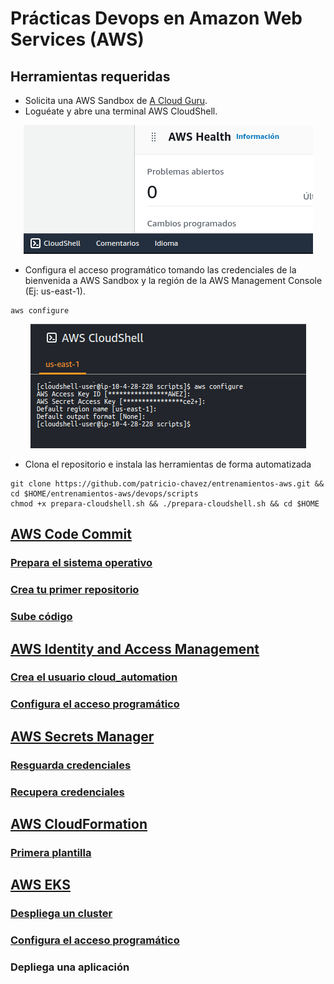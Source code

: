 # Prácticas Devops en Amazon Web Services (AWS)

## Herramientas requeridas
- Solicita una AWS Sandbox de [A Cloud Guru](https://learn.acloud.guru/cloud-playground/cloud-sandboxes).
- Loguéate y abre una terminal AWS CloudShell.

<div align="center">
  <img src="imagenes/iniciar-cloudshell.png" alt="AWS CloudShell">
</div>

- Configura el acceso programático tomando las credenciales de la bienvenida a AWS Sandbox y la región de la AWS Management Console (Ej: us-east-1).
```shell
aws configure
```

<div align="center">
  <img src="imagenes/aws-configure.png" alt="AWS CLI">
</div>

- Clona el repositorio e instala las herramientas de forma automatizada
```shell
git clone https://github.com/patricio-chavez/entrenamientos-aws.git && cd $HOME/entrenamientos-aws/devops/scripts
chmod +x prepara-cloudshell.sh && ./prepara-cloudshell.sh && cd $HOME

```

## [AWS Code Commit](codecommit.md)
### [Prepara el sistema operativo](codecommit.md#Prepara-el-sistema-operativo)
### [Crea tu primer repositorio](codecommit.md#Crea-tu-primer-repositorio)
### [Sube código](codecommit.md#Sube-código)

## [AWS Identity and Access Management](iam.md)
### [Crea el usuario cloud_automation](iam.md#Crea-el-usuario-cloud_automation)
### [Configura el acceso programático](iam.md#Configura-el-acceso-programático)

## [AWS Secrets Manager](secretsmanager.md)
### [Resguarda credenciales](secretsmanager.md#Resguarda-credenciales)
### [Recupera credenciales](secretsmanager.md#Resguarda-recupera)

## [AWS CloudFormation](cloudformation.md)
### [Primera plantilla](cloudformation.md#Primera-plantilla)

## [AWS EKS](eks.md)
### [Despliega un cluster](eks.md#Despliega-un-cluster-EKS)
### [Configura el acceso programático](eks.md#Configura-el-kubeconfig)
### Depliega una aplicación